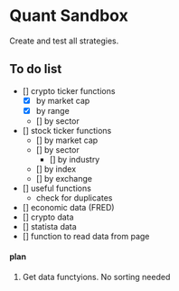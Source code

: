 # Quant Sandbox

Create and test all strategies.

## To do list

- [] crypto ticker functions
    - [x] by market cap
    - [x] by range
    - [] by sector
- [] stock ticker functions
    - [] by market cap
    - [] by sector
        - [] by industry
    - [] by index
    - [] by exchange
- [] useful functions
    - check for duplicates
- [] economic data (FRED)
- [] crypto data
- [] statista data
- [] function to read data from page


#### plan

1. Get data functyions. No sorting needed
